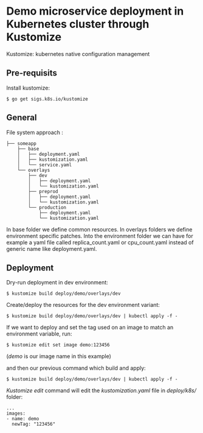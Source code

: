 # Demo microservice deployment in Kubernetes cluster through Kustomize

Kustomize: kubernetes native configuration management

## Pre-requisits

Install kustomize:

`$ go get sigs.k8s.io/kustomize`

## General

File system approach :

```
├── someapp
    ├── base
    │   ├── deployment.yaml
    │   ├── kustomization.yaml
    │   └── service.yaml
    └── overlays
        ├── dev
        │   ├── deployment.yaml
        │   └── kustomization.yaml
        ├── preprod
        │   ├── deployment.yaml
        │   └── kustomization.yaml
        └── production
            ├── deployment.yaml
            └── kustomization.yaml
```

In base folder we define common resources.
In overlays folders we define environment specific patches. Into the environment folder we can have for example a yaml file called replica_count.yaml or cpu_count.yaml instead of generic name like deployment.yaml.

## Deployment

Dry-run deployment in dev environment:

`$ kustomize build deploy/demo/overlays/dev`

Create/deploy the resources for the dev environment variant:

`$ kustomize build deploy/demo/overlays/dev | kubectl apply -f -`

If we want to deploy and set the tag used on an image to match an environment variable, run:

`$ kustomize edit set image demo:123456`

(*demo* is our image name in this example)

and then our previous command which build and apply:

`$ kustomize build deploy/demo/overlays/dev | kubectl apply -f -`

*Kustomize edit* command will edit the *kustomization.yaml* file in *deploy/k8s/* folder:

```
...
images:
- name: demo
  newTag: "123456"
```